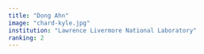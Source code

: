```yaml
---
title: "Dong Ahn"
image: "chard-kyle.jpg"
institution: "Lawrence Livermore National Laboratory"
ranking: 2
---
```

